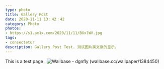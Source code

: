 ```yaml
---
type: photo
title: Gallery Post
date: 2020-11-11 13：42：42
category: Photo
photos:
- https://s1.ax1x.com/2020/11/11/BXxlWV.jpg
tags:
- consectetur
description: Gallery Post Test. 测试图片类文章的显示。
---
```

This is a test page .
![Wallbase - dgnfly (wallbase.cc/wallpaper/1384450)](http://ww1.sinaimg.cn/large/81b78497jw1emfgts2pt4j21hc0u0k1c.jpg)
